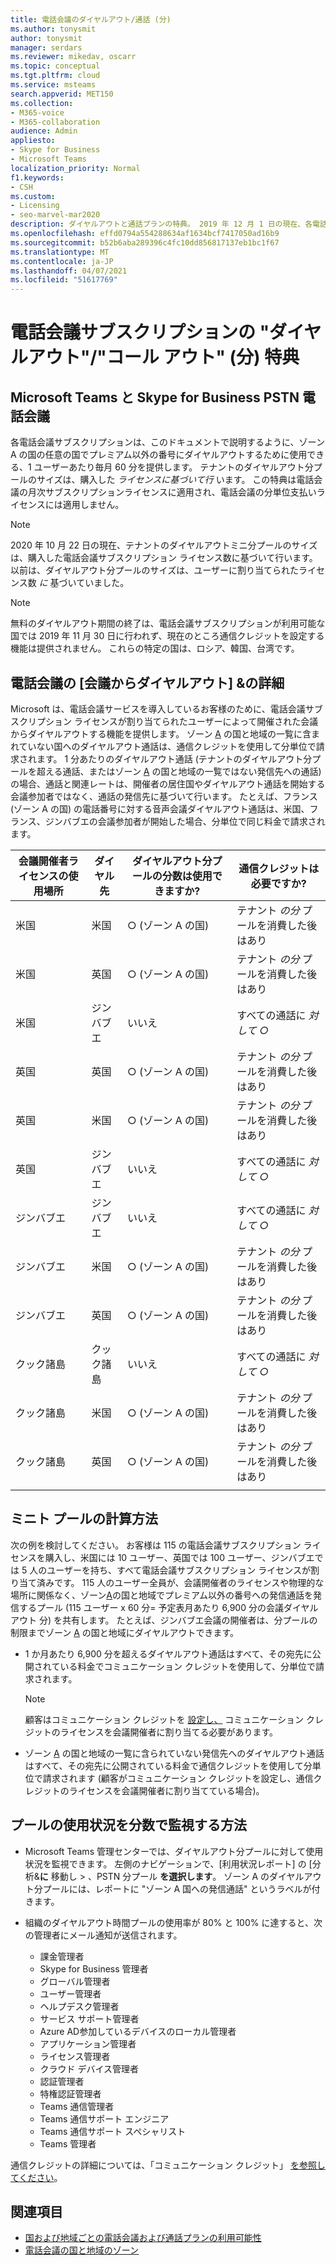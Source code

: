 ```yaml
---
title: 電話会議のダイヤルアウト/通話 (分)
ms.author: tonysmit
author: tonysmit
manager: serdars
ms.reviewer: mikedav, oscarr
ms.topic: conceptual
ms.tgt.pltfrm: cloud
ms.service: msteams
search.appverid: MET150
ms.collection:
- M365-voice
- M365-collaboration
audience: Admin
appliesto:
- Skype for Business
- Microsoft Teams
localization_priority: Normal
f1.keywords:
- CSH
ms.custom:
- Licensing
- seo-marvel-mar2020
description: ダイヤルアウトと通話プランの特典。 2019 年 12 月 1 日の現在、各電話会議サブスクリプションは、ゾーン A の国に対して月 60 分のユーザーごとに提供されます。
ms.openlocfilehash: effd0794a554288634af1634bcf7417050ad16b9
ms.sourcegitcommit: b52b6aba289396c4fc10dd856817137eb1bc1f67
ms.translationtype: MT
ms.contentlocale: ja-JP
ms.lasthandoff: 04/07/2021
ms.locfileid: "51617769"
---
```

# <a name="audio-conferencing-subscription-dial-outcall-me-at-minutes-benefit"></a>電話会議サブスクリプションの "ダイヤルアウト"/"コール アウト" (分) 特典

## <a name="microsoft-teams-and-skype-for-business-pstn-audio-conferencing"></a>Microsoft Teams と Skype for Business PSTN 電話会議

各電話会議サブスクリプションは、このドキュメントで説明するように、ゾーン A の国の任意の国でプレミアム以外の番号にダイヤルアウトするために使用できる、1 ユーザーあたり毎月 60 分を提供します。 テナントのダイヤルアウト分プールのサイズは、購入した *ライセンスに基づいて行* います。 この特典は電話会議の月次サブスクリプションライセンスに適用され、電話会議の分単位支払いライセンスには適用しません。

> [!NOTE]
> 2020 年 10 月 22 日の現在、テナントのダイヤルアウトミニ分プールのサイズは、購入した電話会議サブスクリプション ライセンス数に基づいて行います。 以前は、ダイヤルアウト分プールのサイズは、ユーザーに割り当てられたライセンス数 *に* 基づいていました。


> [!NOTE]
> 無料のダイヤルアウト[](complimentary-dial-out-period.md)期間の終了は、電話会議サブスクリプションが利用可能な国では 2019 年 11 月 30 日に行われず、現在のところ通信クレジットを設定する機能は提供されません。 これらの特定の国は、ロシア、韓国、台湾です。

## <a name="audio-conferencing-dial-out-from-a-meeting--call-me-at-details"></a>電話会議の [会議からダイヤルアウト] &の詳細

Microsoft は、電話会議サービスを導入しているお客様のために、電話会議サブスクリプション ライセンスが割り当てられたユーザーによって開催された会議からダイヤルアウトする機能を提供します。 ゾーン [A](audio-conferencing-zones.md) の国と地域の一覧に含まれていない国へのダイヤルアウト通話は、通信クレジットを使用して分単位で請求されます。 1 分あたりのダイヤルアウト通話 (テナントのダイヤルアウト分プールを超える通話、またはゾーン [A](audio-conferencing-zones.md) の国と地域の一覧ではない発信先への通話) の場合、通話と関連レートは、開催者の居住国やダイヤルアウト通話を開始する会議参加者ではなく、通話の発信先に基づいて行います。 たとえば、フランス (ゾーン A の国) の電話番号に対する音声会議ダイヤルアウト通話は、米国、フランス、ジンバブエの会議参加者が開始した場合、分単位で同じ料金で請求されます。 


|会議開催者ライセンスの使用場所 |ダイヤル先 |ダイヤルアウト分プールの分数は使用できますか?|通信クレジットは必要ですか?|
|---------|---------|---------|---------|
|米国 |米国 |○ (ゾーン A の国) |テナント *の分* プールを消費した後はあり         |
|米国 |英国|○ (ゾーン A の国) |  テナント *の分* プールを消費した後はあり       |
|米国     |ジンバブエ|    いいえ     |     すべての通話に *対して ○*    |
|英国     |英国|○ (ゾーン A の国) |  テナント *の分* プールを消費した後はあり       |
|英国     |米国 |○ (ゾーン A の国) |  テナント *の分* プールを消費した後はあり       |
|英国     |ジンバブエ|    いいえ     |   すべての通話に *対して ○*      |
|ジンバブエ     |ジンバブエ|    いいえ     |    すべての通話に *対して ○*     |
|ジンバブエ     |米国 | ○ (ゾーン A の国) | テナント *の分* プールを消費した後はあり        |
|ジンバブエ     |英国 | ○ (ゾーン A の国) | テナント *の分* プールを消費した後はあり        |
|クック諸島     |クック諸島 |   いいえ      |    すべての通話に *対して ○*     |
|クック諸島     |米国  | ○ (ゾーン A の国) |  テナント *の分* プールを消費した後はあり       |
|クック諸島     |英国 | ○ (ゾーン A の国) | テナント *の分* プールを消費した後はあり        |
|    |         |         |         |

## <a name="how-are-minute-pools-calculated"></a>ミニト プールの計算方法

次の例を検討してください。 お客様は 115 の電話会議サブスクリプション ライセンスを購入し、米国には 10 ユーザー、英国では 100 ユーザー、ジンバブエでは 5 人のユーザーを持ち、すべて電話会議サブスクリプション ライセンスが割り当て済みです。 115 人のユーザー全員が、会議開催者のライセンスや物理的な場所に関係なく、ゾーン[A](audio-conferencing-zones.md)の国と地域でプレミアム以外の番号への発信通話を発信するプール (115 ユーザー x 60 分= 予定表月あたり 6,900 分の会議ダイヤルアウト 分) を共有します。 たとえば、ジンバブエ会議の開催者は、分プールの制限までゾーン [A](audio-conferencing-zones.md) の国と地域にダイヤルアウトできます。

- 1 か月あたり 6,900 分を超えるダイヤルアウト通話はすべて、その宛先に公開されている料金でコミュニケーション クレジットを使用して、分単位で請求されます。 

   > [!NOTE]
   > 顧客はコミュニケーション クレジットを [設定し、](what-are-communications-credits.md) コミュニケーション クレジットのライセンスを会議開催者に割り当てる必要があります。

- ゾーン [A](audio-conferencing-zones.md) の国と地域の一覧に含られていない発信先へのダイヤルアウト通話はすべて、その宛先に公開されている料金で通信クレジットを使用して分単位で請求されます (顧客がコミュニケーション クレジットを設定し、通信クレジットのライセンスを会議開催者に割り当てている場合)。

## <a name="how-can-i-monitor-minute-my-pool-usage"></a>プールの使用状況を分数で監視する方法

- Microsoft Teams 管理センターでは、ダイヤルアウト分プールに対して使用状況を監視できます。 左側のナビゲーションで、[利用状況レポート] の [分析&**に** 移動し  >  、PSTN 分プール **を選択します**。 ゾーン A のダイヤルアウト分プールには、レポートに "ゾーン A 国への発信通話" というラベルが付きます。
- 組織のダイヤルアウト時間プールの使用率が 80% と 100% に達すると、次の管理者にメール通知が送信されます。

  - 課金管理者
  - Skype for Business 管理者
  - グローバル管理者 
  - ユーザー管理者
  - ヘルプデスク管理者
  - サービス サポート管理者
  - Azure AD参加しているデバイスのローカル管理者 
  - アプリケーション管理者
  - ライセンス管理者
  - クラウド デバイス管理者
  - 認証管理者
  - 特権認証管理者
  - Teams 通信管理者
  - Teams 通信サポート エンジニア
  - Teams 通信サポート スペシャリスト
  - Teams 管理者

通信クレジットの詳細については、「コミュニケーション クレジット」 [を参照してください](what-are-communications-credits.md)。

## <a name="related-topics"></a>関連項目

- [国および地域ごとの電話会議および通話プランの利用可能性](country-and-region-availability-for-audio-conferencing-and-calling-plans/country-and-region-availability-for-audio-conferencing-and-calling-plans.md)
- [電話会議の国と地域のゾーン](audio-conferencing-zones.md)

